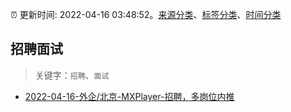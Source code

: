 :alarm_clock: 更新时间: 2022-04-16 03:48:52。[来源分类](../README.md)、[标签分类](../TAGS.md)、[时间分类](../TIMELINE.md)

## 招聘面试


> 关键字：`招聘`、`面试`



- [2022-04-16-外企/北京-MXPlayer-招聘，多岗位内推](https://www.v2ex.com/t/847306) 